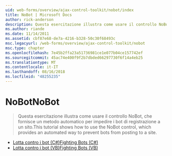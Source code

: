 ```yaml
---
uid: web-forms/overview/ajax-control-toolkit/nobot/index
title: NoBot | Microsoft Docs
author: rick-anderson
description: Questa esercitazione illustra come usare il controllo NoBot, che fornisce un metodo automatico per impedire i bot di registrazione a un sito.
ms.author: riande
ms.date: 11/14/2011
ms.assetid: cbf87e68-de7a-4216-b328-50c30f68493c
msc.legacyurl: /web-forms/overview/ajax-control-toolkit/nobot
msc.type: chapter
ms.openlocfilehash: 7e45b2ffa23a51736981ce1e077b04ce157742ef
ms.sourcegitcommit: 45ac74e400f9f2b7dbded66297730f6f14a4eb25
ms.translationtype: MT
ms.contentlocale: it-IT
ms.lasthandoff: 08/16/2018
ms.locfileid: "48255235"
---
```

<a name="nobot"></a><span data-ttu-id="b05f4-103">NoBot</span><span class="sxs-lookup"><span data-stu-id="b05f4-103">NoBot</span></span>
====================
> <span data-ttu-id="b05f4-104">Questa esercitazione illustra come usare il controllo NoBot, che fornisce un metodo automatico per impedire i bot di registrazione a un sito.</span><span class="sxs-lookup"><span data-stu-id="b05f4-104">This tutorial shows how to use the NoBot control, which provides an automated way to prevent bots from posting to a site.</span></span>


- [<span data-ttu-id="b05f4-105">Lotta contro i bot (C#)</span><span class="sxs-lookup"><span data-stu-id="b05f4-105">Fighting Bots (C#)</span></span>](fighting-bots-cs.md)
- [<span data-ttu-id="b05f4-106">Lotta contro i bot (VB)</span><span class="sxs-lookup"><span data-stu-id="b05f4-106">Fighting Bots (VB)</span></span>](fighting-bots-vb.md)
